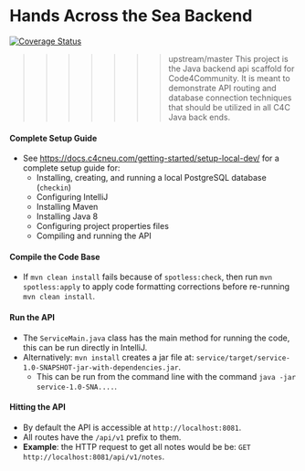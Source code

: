 # Hands Across the Sea Backend


[![Coverage Status](https://coveralls.io/repos/github/Code-4-Community/backend-scaffold/badge.svg?branch=add-coveralls)](https://coveralls.io/github/Code-4-Community/backend-scaffold?branch=add-coveralls)

>>>>>>> upstream/master
This project is the Java backend api scaffold for Code4Community. It is meant to demonstrate API routing and database connection techniques that should be utilized in all C4C Java back ends.

#### Complete Setup Guide
 - See https://docs.c4cneu.com/getting-started/setup-local-dev/ for a complete setup guide for:
   - Installing, creating, and running a local PostgreSQL database (`checkin`)
   - Configuring IntelliJ
   - Installing Maven
   - Installing Java 8
   - Configuring project properties files
   - Compiling and running the API

#### Compile the Code Base
 - If `mvn clean install` fails because of `spotless:check`, 
 then run `mvn spotless:apply` to apply code formatting corrections before
 re-running `mvn clean install`. 

#### Run the API
 - The `ServiceMain.java` class has the main method for running the code, this can be run directly in IntelliJ.
 - Alternatively: `mvn install` creates a jar file at:
 `service/target/service-1.0-SNAPSHOT-jar-with-dependencies.jar`.
   - This can be run from the command line with the command `java -jar service-1.0-SNA....`.

#### Hitting the API
 - By default the API is accessible at `http://localhost:8081`.
 - All routes have the `/api/v1` prefix to them.
 - **Example**: the HTTP request to get all notes would be be: `GET http://localhost:8081/api/v1/notes`.
